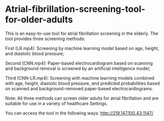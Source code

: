 # Atrial-fibrillation-screening-tool-for-older-adults

This is an easy-to-use tool for atrial fibrillation screening in the elderly. The tool provides three screening methods:

  First (LR.mp4): Screening by machine learning model based on age, height, and diastolic blood pressure;
      
  Second (CNN.mp4): Paper-based electrocardiogram based on scanning and background removal is screened by an artificial intelligence model;
      
  Third (CNN-LR.mp4): Screening with machine learning models combined with age, height, diastolic blood pressure, and predicted probabilities based on scanned and background-removed paper-based electrocardiograms.
      
Note: All three methods can screen older adults for atrial fibrillation and are suitable for use in a variety of healthcare Settings.

You can access the tool in the following ways: http://219.147.100.43:1147/
